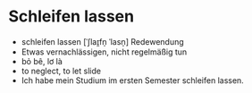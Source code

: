 # Schleifen lassen
- schleifen lassen	[ˈʃlaɪ̯fn̩ ˈlasn̩]	Redewendung	
- Etwas vernachlässigen, nicht regelmäßig tun	
- bỏ bê, lơ là	
- to neglect, to let slide	
- Ich habe mein Studium im ersten Semester schleifen lassen.	
